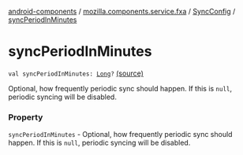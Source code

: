 [android-components](../../index.md) / [mozilla.components.service.fxa](../index.md) / [SyncConfig](index.md) / [syncPeriodInMinutes](./sync-period-in-minutes.md)

# syncPeriodInMinutes

`val syncPeriodInMinutes: `[`Long`](https://kotlinlang.org/api/latest/jvm/stdlib/kotlin/-long/index.html)`?` [(source)](https://github.com/mozilla-mobile/android-components/blob/master/components/service/firefox-accounts/src/main/java/mozilla/components/service/fxa/Config.kt#L52)

Optional, how frequently periodic sync should happen. If this is `null`,
periodic syncing will be disabled.

### Property

`syncPeriodInMinutes` - Optional, how frequently periodic sync should happen. If this is `null`,
periodic syncing will be disabled.